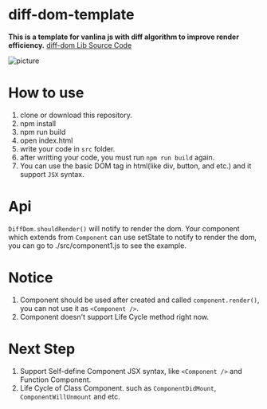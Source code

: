 # diff-dom-template
  **This is a template for vanlina js with diff algorithm to improve render efficiency.** [diff-dom Lib Source Code](https://github.com/chejianchao/diff-dom)  
  
  ![picture](https://media.giphy.com/media/mRnFokMDKnQocunGkD/giphy.gif)
  
# How to use
  1. clone or download this repository.
  2. npm install
  3. npm run build
  4. open index.html
  5. write your code in `src` folder.
  6. after writting your code, you must run `npm run build` again.
  7. You can use the basic DOM tag in html(like div, button, and etc.) and it support `JSX` syntax.

# Api
  `DiffDom.shouldRender()` will notify to render the dom.
  Your component which extends from `Component` can use setState to notify to render the dom, you can go to ./src/component1.js to see the example.

# Notice
  1. Component should be used after created and called `component.render()`, you can not use it as `<Component />`. 
  2. Component doesn't support Life Cycle method right now.
  
# Next Step
  1. Support Self-define Component JSX syntax, like `<Component />` and Function Component.
  2. Life Cycle of Class Component. such as `ComponentDidMount`, `ComponentWillUnmount` and etc.
  
